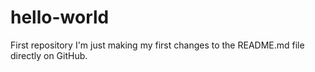# hello-world
First repository
I'm just making my first changes to the README.md file directly on GitHub.

